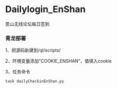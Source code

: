 <!--
 * @Author: BNDou
 * @Date: 2022-10-30 19:12:57
 * @LastEditTime: 2022-10-30 20:57:22
 * @FilePath: \DailyCheckin_EnShan\README.md
 * @Description: 
-->

# Dailylogin_EnShan
恩山无线论坛每日签到

### 青龙部署

1、把源码新建到/ql/scripts/

2、环境变量添加”COOKIE_ENSHAN“，值填入cookie

3、任务命令
```text
task dailyCheckinEnShan.py
```
